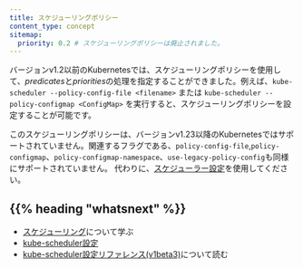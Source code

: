 ```yaml
---
title: スケジューリングポリシー
content_type: concept
sitemap:
  priority: 0.2 # スケジューリングポリシーは廃止されました。
---
```


<!-- overview -->

バージョンv1.2以前のKubernetesでは、スケジューリングポリシーを使用して、*predicates*と*priorities*の処理を指定することができました。例えば、`kube-scheduler --policy-config-file <filename>` または `kube-scheduler --policy-configmap <ConfigMap>` を実行すると、スケジューリングポリシーを設定することが可能です。

このスケジューリングポリシーは、バージョンv1.23以降のKubernetesではサポートされていません。関連するフラグである、`policy-config-file`,`policy-configmap`、`policy-configmap-namespace`、`use-legacy-policy-config`も同様にサポートされていません。
代わりに、[スケジューラー設定](/ja/docs/reference/scheduling/config/)を使用してください。

## {{% heading "whatsnext" %}}

* [スケジューリング](/ja/docs/concepts/scheduling-eviction/kube-scheduler/)について学ぶ
* [kube-scheduler設定](/ja/docs/reference/scheduling/config/)
* [kube-scheduler設定リファレンス(v1beta3)](/docs/reference/config-api/kube-scheduler-config.v1beta3/)について読む

